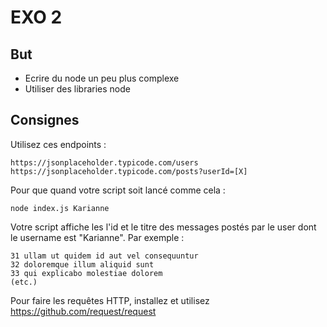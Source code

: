 EXO 2
=====

But
-----

- Ecrire du node un peu plus complexe
- Utiliser des libraries node

Consignes
-----

Utilisez ces endpoints :

    https://jsonplaceholder.typicode.com/users
    https://jsonplaceholder.typicode.com/posts?userId=[X]
    
Pour que quand votre script soit lancé comme cela :

    node index.js Karianne
    
Votre script affiche les l'id et le titre des messages postés par le user dont le username est "Karianne". Par exemple :
    
    31 ullam ut quidem id aut vel consequuntur
    32 doloremque illum aliquid sunt
    33 qui explicabo molestiae dolorem
    (etc.)
    
    
Pour faire les requêtes HTTP, installez et utilisez https://github.com/request/request
